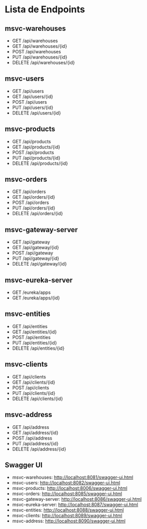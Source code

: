 # Lista de Endpoints

## msvc-warehouses

- GET /api/warehouses
- GET /api/warehouses/{id}
- POST /api/warehouses
- PUT /api/warehouses/{id}
- DELETE /api/warehouses/{id}

## msvc-users

- GET /api/users
- GET /api/users/{id}
- POST /api/users
- PUT /api/users/{id}
- DELETE /api/users/{id}

## msvc-products

- GET /api/products
- GET /api/products/{id}
- POST /api/products
- PUT /api/products/{id}
- DELETE /api/products/{id}

## msvc-orders

- GET /api/orders
- GET /api/orders/{id}
- POST /api/orders
- PUT /api/orders/{id}
- DELETE /api/orders/{id}

## msvc-gateway-server

- GET /api/gateway
- GET /api/gateway/{id}
- POST /api/gateway
- PUT /api/gateway/{id}
- DELETE /api/gateway/{id}

## msvc-eureka-server

- GET /eureka/apps
- GET /eureka/apps/{id}

## msvc-entities

- GET /api/entities
- GET /api/entities/{id}
- POST /api/entities
- PUT /api/entities/{id}
- DELETE /api/entities/{id}

## msvc-clients

- GET /api/clients
- GET /api/clients/{id}
- POST /api/clients
- PUT /api/clients/{id}
- DELETE /api/clients/{id}

## msvc-address

- GET /api/address
- GET /api/address/{id}
- POST /api/address
- PUT /api/address/{id}
- DELETE /api/address/{id}

## Swagger UI

- msvc-warehouses: [http://localhost:8081/swagger-ui.html](http://localhost:8081/swagger-ui.html)
- msvc-users: [http://localhost:8082/swagger-ui.html](http://localhost:8082/swagger-ui.html)
- msvc-products: [http://localhost:8006/swagger-ui.html](http://localhost:8006/swagger-ui.html)
- msvc-orders: [http://localhost:8085/swagger-ui.html](http://localhost:8085/swagger-ui.html)
- msvc-gateway-server: [http://localhost:8086/swagger-ui.html](http://localhost:8086/swagger-ui.html)
- msvc-eureka-server: [http://localhost:8087/swagger-ui.html](http://localhost:8087/swagger-ui.html)
- msvc-entities: [http://localhost:8088/swagger-ui.html](http://localhost:8088/swagger-ui.html)
- msvc-clients: [http://localhost:8089/swagger-ui.html](http://localhost:8089/swagger-ui.html)
- msvc-address: [http://localhost:8090/swagger-ui.html](http://localhost:8090/swagger-ui.html)

